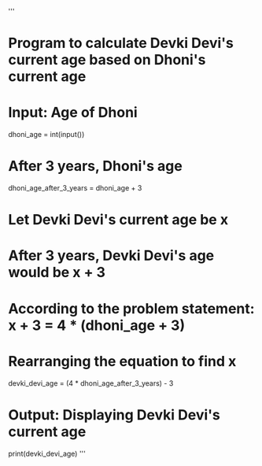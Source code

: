 '''
# Program to calculate Devki Devi's current age based on Dhoni's current age

# Input: Age of Dhoni
dhoni_age = int(input())

# After 3 years, Dhoni's age
dhoni_age_after_3_years = dhoni_age + 3

# Let Devki Devi's current age be x
# After 3 years, Devki Devi's age would be x + 3
# According to the problem statement: x + 3 = 4 * (dhoni_age + 3)

# Rearranging the equation to find x
devki_devi_age = (4 * dhoni_age_after_3_years) - 3

# Output: Displaying Devki Devi's current age
print(devki_devi_age)
'''
